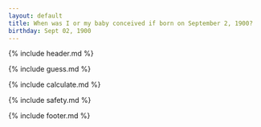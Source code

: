 ```yaml
---
layout: default
title: When was I or my baby conceived if born on September 2, 1900?
birthday: Sept 02, 1900
---
```


{% include header.md %}

{% include guess.md %}

{% include calculate.md %}

{% include safety.md %}

{% include footer.md %}



